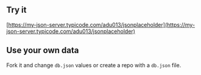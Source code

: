 ## Try it

[https://my-json-server.typicode.com/adu013/jsonplaceholder](https://my-json-server.typicode.com/adu013/jsonplaceholder)

## Use your own data

Fork it and change `db.json` values or create a repo with a `db.json` file.
